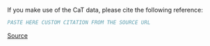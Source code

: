 If you make use of the CaT data, please cite the following reference:

``` bibtex
PASTE HERE CUSTOM CITATION FROM THE SOURCE URL
```

[Source](https://ieeexplore.ieee.org/document/9721297/citations#citations)